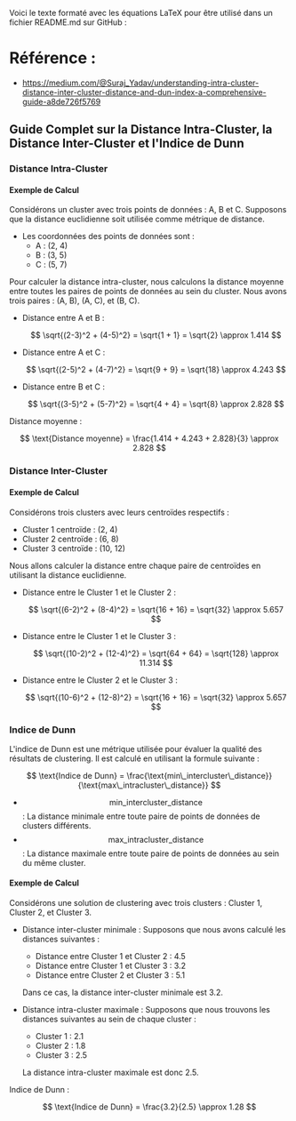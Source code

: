 Voici le texte formaté avec les équations LaTeX pour être utilisé dans un fichier README.md sur GitHub :

# Référence :
- https://medium.com/@Suraj_Yadav/understanding-intra-cluster-distance-inter-cluster-distance-and-dun-index-a-comprehensive-guide-a8de726f5769

## Guide Complet sur la Distance Intra-Cluster, la Distance Inter-Cluster et l'Indice de Dunn

### Distance Intra-Cluster

#### Exemple de Calcul

Considérons un cluster avec trois points de données : A, B et C. Supposons que la distance euclidienne soit utilisée comme métrique de distance.

- Les coordonnées des points de données sont :
  - A : (2, 4)
  - B : (3, 5)
  - C : (5, 7)

Pour calculer la distance intra-cluster, nous calculons la distance moyenne entre toutes les paires de points de données au sein du cluster. Nous avons trois paires : (A, B), (A, C), et (B, C).

- Distance entre A et B :

  $$
  \sqrt{(2-3)^2 + (4-5)^2} = \sqrt{1 + 1} = \sqrt{2} \approx 1.414
  $$

- Distance entre A et C :

  $$
  \sqrt{(2-5)^2 + (4-7)^2} = \sqrt{9 + 9} = \sqrt{18} \approx 4.243
  $$

- Distance entre B et C :

  $$
  \sqrt{(3-5)^2 + (5-7)^2} = \sqrt{4 + 4} = \sqrt{8} \approx 2.828
  $$

Distance moyenne :

$$
\text{Distance moyenne} = \frac{1.414 + 4.243 + 2.828}{3} \approx 2.828
$$

### Distance Inter-Cluster

#### Exemple de Calcul

Considérons trois clusters avec leurs centroïdes respectifs :

- Cluster 1 centroïde : (2, 4)
- Cluster 2 centroïde : (6, 8)
- Cluster 3 centroïde : (10, 12)

Nous allons calculer la distance entre chaque paire de centroïdes en utilisant la distance euclidienne.

- Distance entre le Cluster 1 et le Cluster 2 :

  $$
  \sqrt{(6-2)^2 + (8-4)^2} = \sqrt{16 + 16} = \sqrt{32} \approx 5.657
  $$

- Distance entre le Cluster 1 et le Cluster 3 :

  $$
  \sqrt{(10-2)^2 + (12-4)^2} = \sqrt{64 + 64} = \sqrt{128} \approx 11.314
  $$

- Distance entre le Cluster 2 et le Cluster 3 :

  $$
  \sqrt{(10-6)^2 + (12-8)^2} = \sqrt{16 + 16} = \sqrt{32} \approx 5.657
  $$

### Indice de Dunn

L'indice de Dunn est une métrique utilisée pour évaluer la qualité des résultats de clustering. Il est calculé en utilisant la formule suivante :

$$
\text{Indice de Dunn} = \frac{\text{min\_intercluster\_distance}}{\text{max\_intracluster\_distance}}
$$

- 
  $$
  \text{min\_intercluster\_distance}
  $$ 
  : 
  La distance minimale entre toute paire de points de données de clusters différents.
- 
  $$
  \text{max\_intracluster\_distance}
  $$ 
  : La distance maximale entre toute paire de points de données au sein du même cluster.

#### Exemple de Calcul

Considérons une solution de clustering avec trois clusters : Cluster 1, Cluster 2, et Cluster 3.

- Distance inter-cluster minimale : Supposons que nous avons calculé les distances suivantes :
  - Distance entre Cluster 1 et Cluster 2 : 4.5
  - Distance entre Cluster 1 et Cluster 3 : 3.2
  - Distance entre Cluster 2 et Cluster 3 : 5.1

  Dans ce cas, la distance inter-cluster minimale est 3.2.

- Distance intra-cluster maximale : Supposons que nous trouvons les distances suivantes au sein de chaque cluster :
  - Cluster 1 : 2.1
  - Cluster 2 : 1.8
  - Cluster 3 : 2.5

  La distance intra-cluster maximale est donc 2.5.

Indice de Dunn :

$$
\text{Indice de Dunn} = \frac{3.2}{2.5} \approx 1.28
$$

